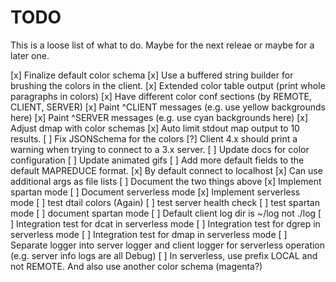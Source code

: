 TODO
====

This is a loose list of what to do. Maybe for the next releae or maybe for a later one.

[x] Finalize default color schema
[x] Use a buffered string builder for brushing the colors in the client.
[x] Extended color table output (print whole paragraphs in colors)
[x] Have different color conf sections (by REMOTE, CLIENT, SERVER)
[x] Paint ^CLIENT messages (e.g. use yellow backgrounds here)
[x] Paint ^SERVER messages (e.g. use cyan backgrounds here)
[x] Adjust dmap with color schemas
[x] Auto limit stdout map output to 10 results.
[ ] Fix JSONSchema for the colors
[?] Client 4.x should print a warning when trying to connect to a 3.x server.
[ ] Update docs for color configuration
[ ] Update animated gifs
[ ] Add more default fields to the default MAPREDUCE format.
[x] By default connect to localhost
[x] Can use additional args as file lists
[ ] Document the two things above
[x] Implement spartan mode
[ ] Document serverless mode
[x] Implement serverless mode
[ ] test dtail colors (Again)
[ ] test server health check
[ ] test spartan mode
[ ] document spartan mode
[ ] Default client log dir is ~/log not ./log
[ ] Integration test for dcat in serverless mode
[ ] Integration test for dgrep in serverless mode
[ ] Integration test for dmap in serverless mode
[ ] Separate logger into server logger and client logger for serverless operation (e.g. server info logs are all Debug)
[ ] In serverless, use prefix LOCAL and not REMOTE. And also use another color schema (magenta?)
